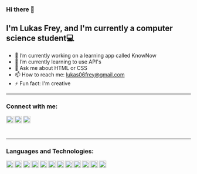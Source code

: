### Hi there 👋 
## I'm Lukas Frey, and I'm currently a computer science student💻

- 🔭 I’m currently working on a learning app called KnowNow
- 🌱 I’m currently learning to use API's
- 💬 Ask me about HTML or CSS
- 📫 How to reach me: lukas06frey@gmail.com   
- ⚡ Fun fact: I'm creative

---

### Connect with me:

[<img align="left" alt="Instagram" width="20px" src="https://upload.wikimedia.org/wikipedia/commons/9/95/Instagram_logo_2022.svg" />][instagram]
&nbsp;
[<img align="left" alt="Instagram" width="20px" src="https://play-lh.googleusercontent.com/lMoItBgdPPVDJsNOVtP26EKHePkwBg-PkuY9NOrc-fumRtTFP4XhpUNk_22syN4Datc" />][youtube]
&nbsp;
[<img align="left" alt="Instagram" width="20px" src="https://www.gl-it.ch/Portals/0/EasyDNNnews/151/img-174857.png" />][linkedin]

<br />

---

### Languages and Technologies:

[<img align="left" alt="Instagram" width="20px" src="https://dd.countit.at/media/dojos/logo_csharp.png" />][csharp]
[<img align="left" alt="Instagram" width="20px" src="https://upload.wikimedia.org/wikipedia/commons/thumb/6/61/HTML5_logo_and_wordmark.svg/2048px-HTML5_logo_and_wordmark.svg.png" />][html]
[<img align="left" alt="Instagram" width="20px" src="https://upload.wikimedia.org/wikipedia/commons/thumb/d/d5/CSS3_logo_and_wordmark.svg/1452px-CSS3_logo_and_wordmark.svg.png" />][css]
[<img align="left" alt="Instagram" width="20px" src="https://i0.wp.com/www.svg-tt.de/wp-content/uploads/2016/03/js-logo.png?fit=500%2C500&ssl=1&w=640" />][javascript]
[<img align="left" alt="Instagram" width="20px" src="https://www.docker.com/wp-content/uploads/2022/03/vertical-logo-monochromatic.png" />][docker]
[<img align="left" alt="Instagram" width="20px" src="https://git-scm.com/images/logos/downloads/Git-Icon-1788C.png" />][git]
[<img align="left" alt="Instagram" width="20px" src="https://upload.wikimedia.org/wikipedia/commons/thumb/9/93/Amazon_Web_Services_Logo.svg/1280px-Amazon_Web_Services_Logo.svg.png" />][aws]
[<img align="left" alt="Instagram" width="20px" src="https://repvue.imgix.net/a9yxc48y3ay5dm2udzwizc2bdyph" />][mongodb]
[<img align="left" alt="Instagram" width="20px" src="https://upload.wikimedia.org/wikipedia/de/thumb/8/8c/Microsoft_SQL_Server_Logo.svg/2524px-Microsoft_SQL_Server_Logo.svg.png" />][sql]
[<img align="left" alt="Instagram" width="20px" src="https://upload.wikimedia.org/wikipedia/de/thumb/d/dd/MySQL_logo.svg/2560px-MySQL_logo.svg.png" />][mysql]
[<img align="left" alt="Instagram" width="20px" src="https://upload.wikimedia.org/wikipedia/commons/thumb/d/d9/Node.js_logo.svg/2560px-Node.js_logo.svg.png" />][node]
[<img align="left" alt="Instagram" width="20px" src="https://seeklogo.com/images/U/unity-logo-988A22E703-seeklogo.com.png" />][unity]

[instagram]: https://www.instagram.com/lukas____frey/
[youtube]: https://www.youtube.com/channel/UCwzruurRykH_dJNIeNqpw2w
[linkedin]: https://www.linkedin.com/in/lukas-frey-896782239/
[csharp]: https://learn.microsoft.com/de-de/dotnet/csharp/tour-of-csharp/
[html]: https://www.w3schools.com/html/
[css]: https://www.w3schools.com/css/
[javascript]: https://www.w3schools.com/js/
[docker]: https://www.docker.com/
[git]: https://git-scm.com/
[aws]: https://aws.amazon.com/de/
[mongodb]: https://www.mongodb.com/
[sql]: https://www.w3schools.com/sql/
[mysql]: https://www.mysql.com/de/
[node]: https://nodejs.org/en
[unity]: https://unity.com/

